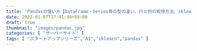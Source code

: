 ```yaml
---
title: "Pandasの使い方【DataFrame・Series等の型の違い、行と列の取得方法、sklearnとの連携について】"
date: 2022-01-07T17:41:49+09:00
draft: true
thumbnail: "images/pandas.jpg"
categories: [ "サーバーサイド" ]
tags: [ "スタートアップシリーズ","AI","sklearn","pandas" ]
---
```





